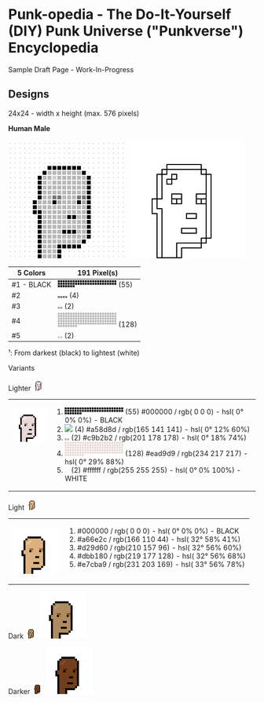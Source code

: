 # Punk-opedia  - The Do-It-Yourself (DIY) Punk Universe ("Punkverse") Encyclopedia


Sample Draft Page - Work-In-Progress



## Designs

24x24 - width x height  (max. 576 pixels)


**Human Male**

![](i/human-male_spec.png)  ![](i/human-male_sketch.png)


| 5 Colors | 191 Pixel(s)|
|------|------|
| \#1 - BLACK | ![](i/human-male_color1.png) (55)  |
|  \#2  | ![](i/human-male_color2.png) (4)   |
|  \#3  | ![](i/human-male_color3.png) (2)   |  
|  \#4 | ![](i/human-male_color4.png) (128)   | 
|  \#5 | ![](i/human-male_color5.png) (2)  |  

¹: From darkest (black) to lightest (white)


Variants

Lighter  ![](i/human-male_lighter.png) 


<table width="100%">
<tr>
<td markdown="1" style="vertical-align: top;">

![](i/human-male_lighter4x.png)

</td>
<td markdown="1" style="vertical-align: top;">  
  
1. ![](i/human-male_lighter_color1.png) (55)   #000000 / rgb(  0   0   0) - hsl(  0°   0%   0%)           - BLACK
2. ![](i/human-male_lighher_color2.png) (4)  #a58d8d / rgb(165 141 141) - hsl(  0°  12%  60%)
3. ![](i/human-male_lighter_color3.png) (2)  #c9b2b2 / rgb(201 178 178) - hsl(  0°  18%  74%)
4. ![](i/human-male_lighter_color4.png) (128)  #ead9d9 / rgb(234 217 217) - hsl(  0°  29%  88%)
5. ![](i/human-male_lighter_color5.png) (2)   #ffffff / rgb(255 255 255) - hsl(  0°   0% 100%)           - WHITE

</td>
</tr> 
</table>

  
Light  ![](i/human-male_light.png) 

<table width="100%">
<tr>
<td markdown="1" style="vertical-align: top;">
  
![](i/human-male_light4x.png)

</td>
<td markdown="1" style="vertical-align: top;">  

1.  #000000 / rgb(  0   0   0) - hsl(  0°   0%   0%)           - BLACK
2.  #a66e2c / rgb(166 110  44) - hsl( 32°  58%  41%)
3.  #d29d60 / rgb(210 157  96) - hsl( 32°  56%  60%)
4.  #dbb180 / rgb(219 177 128) - hsl( 32°  56%  68%)
5.  #e7cba9 / rgb(231 203 169) - hsl( 33°  56%  78%)

</td>
</tr>  
</table>
    
Dark   ![](i/human-male_dark.png) ![](i/human-male_dark4x.png)

Darker  ![](i/human-male_darker.png) ![](i/human-male_darker4x.png)
